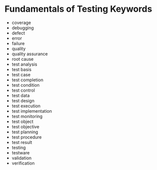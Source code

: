# Fundamentals of Testing Keywords

* coverage
* debugging
* defect
* error
* failure
* quality
* quality assurance
* root cause
* test analysis
* test basis
* test case
* test completion
* test condition
* test control
* test data
* test design
* test execution
* test implementation
* test monitoring
* test object
* test objective
* test planning
* test procedure
* test result
* testing
* testware
* validation
* verification
